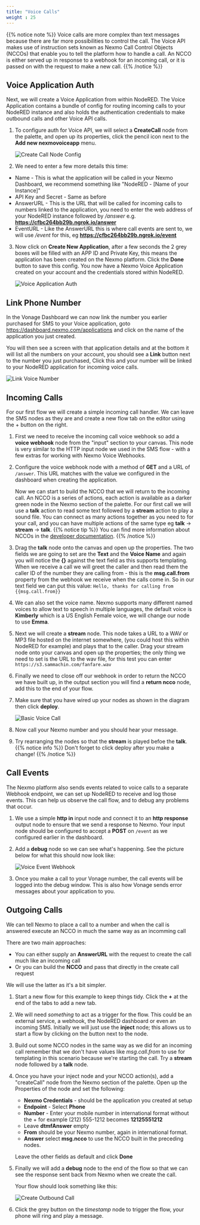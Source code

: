```yaml
---
title: "Voice Calls"
weight : 25
---
```

{{% notice note %}}
Voice calls are more complex than text messages because there are far more possibilities to control the call. The Voice API makes use of instruction sets known as Nexmo Call Control Objects (NCCOs) that enable you to tell the platform how to handle a call. An NCCO is either served up in response to a webhook for an incoming call, or it is passed on with the request to make a new call.
{{% /notice %}}


## Voice Application Auth

Next, we will create a Voice Application from within NodeRED. The Voice Application contains a bundle of config for routing incoming calls to your NodeRED instance and also holds the authentication credentials to make outbound calls and other Voice API calls.

1. To configure auth for Voice API, we will select a **CreateCall** node from the palette, and open up its properties, click the pencil icon next to the **Add new nexmovoiceapp** menu.

    ![Create Call Node Config](/Create_Call_Config.png)

2. We need to enter a few more details this time:
 * Name - This is what the application will be called in your Nexmo Dashboard, we recommend something like "NodeRED - [Name of your Instance]"
 * API Key and Secret - Same as before
 * AnswerURL - This is the URL that will be called for incoming calls to numbers linked to the application, you need to enter the web address of your NodeRED instance followed by */answer* e.g. **https://cfbc264bb29b.ngrok.io/answer**
 * EventURL  - Like the AnswerURL this is where call events are sent to, we will use */event* for this, eg **https://cfbc264bb29b.ngrok.io/event**

3. Now click on **Create New Application**, after a few seconds the 2 grey boxes will be filled with an APP ID and Private Key, this means the application has been created on the Nexmo platform. Click the **Done** button to save this config. You now have a Nexmo Voice Application created on your account and the credentials stored within NodeRED.

    ![Voice Application Auth](/Voice_Auth.png)


## Link Phone Number 

In the Vonage Dashboard we can now link the number you earlier purchased for SMS to your Voice application, goto https://dashboard.nexmo.com/applications and click on the name of the application you just created.

You will then see a screen with that application details and at the bottom it will list all the numbers on your account, you should see a **Link** button next to the number you just purchased, Click this and your number will be linked to your NodeRED application for incoming voice calls.

  ![Link Voice Number](/link_voice_number.png)

## Incoming Calls

For our first flow we will create a simple incoming call handler. We can leave the SMS nodes as they are and create a new flow tab on the editor using the + button on the right. 

1. First we need to receive the incoming call voice webhook so add a **voice webhook** node from the "input" section to your canvas. This node is very similar to the HTTP input node we used in the SMS flow - with a few extras for working with Nexmo Voice Webhooks.

2. Configure the voice webhook node with a method of **GET** and a URL of `/answer`. This URL matches with the value we configured in the dashboard when creating the application.

    Now we can start to build the NCCO that we will return to the incoming call. An NCCO is a series of actions, each action is available as a darker green node in the Nexmo section of the palette. For our first call we will use a **talk** action to read some text followed by a **stream** action to play a sound file. You can connect as many actions together as you need to for your call, and you can have multiple actions of the same type eg **talk** -> **stream** -> **talk**.
  {{% notice tip %}}
  You can find more information about NCCOs in the [developer documentation](https://developer.nexmo.com/voice/voice-api/guides/ncco).
  {{% /notice  %}}
    
3. Drag the **talk** node onto the canvas and open up the properties. The two fields we are going to set are the **Text** and the **Voice Name** and again you will notice the **{}** against the text field as this supports templating. When we receive a call we will greet the caller and then read them the caller ID of the number they are calling from - this is the **msg.call.from** property from the webhook we receive when the calls come in. So in our text field we can put this value: `Hello, thanks for calling from {{msg.call.from}}`

4. We can also set the voice name. Nexmo supports many different named voices to allow text to speech in multiple languages, the default voice is **Kimberly** which is a US English Female voice, we will change our node to use **Emma**.

5. Next we will create a **stream** node. This node takes a URL to a WAV or MP3 file hosted on the internet somewhere, (you could host this within NodeRED for example) and plays that to the caller. Drag your stream node onto your canvas and open up the properties; the only thing we need to set is the URL to the wav file, for this test you can enter `https://s3.sammachin.com/fanfare.wav`

6. Finally we need to close off our webhook in order to return the NCCO we have built up, in the output section you will find a **return ncco** node, add this to the end of your flow.

7. Make sure that you have wired up your nodes as shown in the diagram then click **deploy**.

    ![Basic Voice Call](/Basic_Voice.png)

8. Now call your Nexmo number and you should hear your message.

9. Try rearranging the nodes so that the **stream** is played befoe the **talk**.
  {{% notice info %}} 
  Don't forget to click deploy after you make a change!
  {{% /notice  %}}

## Call Events

The Nexmo platform also sends events related to voice calls to a separate Webhook endpoint, we can set up NodeRED to receive and log those events. This can help us observe the call flow, and to debug any problems that occur.

1. We use a simple **http in** input node and connect it to an **http response** output node to ensure that we send a response to Nexmo. Your input node should be configured to accept a **POST** on `/event` as we configured earlier in the dashboard.

2. Add a **debug** node so we can see what's happening. See the picture below for what this should now look like:

    ![Voice Event Webhook](/Voice_Events.png)

3. Once you make a call to your Vonage number, the call events will be logged into the debug window. This is also how Vonage sends error messages about your application to you.

## Outgoing Calls

We can  tell Nexmo to place a call to a number and when the call is answered execute an NCCO in much the same way as an incomming call

There are two main approaches:

* You can either supply an **AnswerURL** with the request to create the call much like an incoming call
* Or you can build the **NCCO** and pass that directly in the create call request

We will use the latter as it's a bit simpler.

1. Start a new flow for this example to keep things tidy. Click the **+** at the end of the tabs to add a new tab.

2. We will need _something_ to act as a trigger for the flow. This could be an external service, a webhook, the NodeRED dashboard or even an incoming SMS. Initially we will just use the **inject** node; this allows us to start a flow by clicking on the button next to the node.

3. Build out some NCCO nodes in the same way as we did for an incoming call remember that we don't have values like *msg.call.from* to use for templating in this scenario because we're starting the call. Try a **stream** node followed by a **talk** node.

4. Once you have your inject node and your NCCO action(s), add a "createCall" node from the Nexmo section of the palette. Open up the Properties of the node and set the following:

    - **Nexmo Credentials** - should be the application you created at setup
    - **Endpoint** - Select **Phone**
    - **Number** - Enter your mobile number in international format without the + for example (212) 555-1212 becomes **12125551212**
    - Leave **dtmfAnswer** empty
    - **From** should be your Nexmo number, again in international format.
    - **Answer** select **msg.ncco** to use the NCCO built in the preceding nodes.

    Leave the other fields as default and click **Done**

5. Finally we will add a **debug** node to the end of the flow so that we can see the response sent back from Nexmo when we create the call.

    Your flow should look something like this:

    ![Create Outbound Call](/Create_Call.png)

6. Click the grey button on the *timestamp* node to trigger the flow, your phone will ring and play a message.
